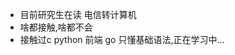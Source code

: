 <!---
- 👋 Hi, I’m @guogander
- 👀 I’m interested in ...
- 🌱 I’m currently learning ...
- 💞️ I’m looking to collaborate on ...
- 📫 How to reach me ...
--->

<!---
guogander/guogander is a ✨ special ✨ repository because its `README.md` (this file) appears on your GitHub profile.
You can click the Preview link to take a look at your changes.
--->
- 目前研究生在读 电信转计算机
- 啥都接触,啥都不会
- 接触过c python 前端 go 只懂基础语法,正在学习中...
